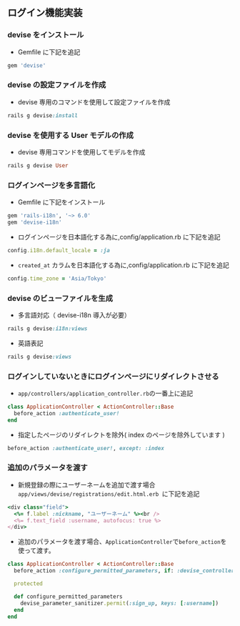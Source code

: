 ## ログイン機能実装

### devise をインストール
- Gemfile に下記を追記
```ruby
gem 'devise'
```

### devise の設定ファイルを作成
- devise 専用のコマンドを使用して設定ファイルを作成
```ruby
rails g devise:install
```

### devise を使用する User モデルの作成
- devise 専用コマンドを使用してモデルを作成
```ruby
rails g devise User
```
### ログインページを多言語化
- Gemfile に下記をインストール
```ruby
gem 'rails-i18n', '~> 6.0'
gem 'devise-i18n'
```

- ログインページを日本語化する為に,config/application.rb に下記を追記
```ruby
config.i18n.default_locale = :ja
```

- `created_at` カラムを日本語化する為に,config/application.rb に下記を追記
```ruby
config.time_zone = 'Asia/Tokyo'
```

### devise のビューファイルを生成
- 多言語対応（ devise-i18n 導入が必要）
```ruby
rails g devise:i18n:views
```
- 英語表記
```ruby
rails g devise:views
```
### ログインしていないときにログインページにリダイレクトさせる
- `app/controllers/application_controller.rb`の一番上に追記
```ruby
class ApplicationController < ActionController::Base
  before_action :authenticate_user!
end
```
- 指定したページのリダイレクトを除外( index のページを除外しています )
```ruby
before_action :authenticate_user!, except: :index
```

### 追加のパラメータを渡す
- 新規登録の際にユーザーネームを追加で渡す場合`app/views/devise/registrations/edit.html.erb
`に下記を追記
```ruby
<div class="field">
  <%= f.label :nickname, "ユーザーネーム" %><br />
  <%= f.text_field :username, autofocus: true %>
</div>
```
- 追加のパラメータを渡す場合、`ApplicationController`で`before_action`を使って渡す。
```ruby
class ApplicationController < ActionController::Base
  before_action :configure_permitted_parameters, if: :devise_controller?

  protected

  def configure_permitted_parameters
    devise_parameter_sanitizer.permit(:sign_up, keys: [:username])
  end
end

```




